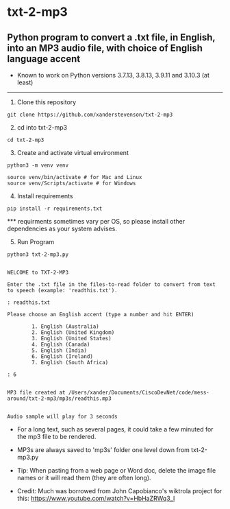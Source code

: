 # txt-2-mp3

## Python program to convert a .txt file, in English, into an MP3 audio file, with choice of English language accent

* Known to work on Python versions 3.7.13, 3.8.13, 3.9.11 and 3.10.3 (at least)

------


1. Clone this repository
```
git clone https://github.com/xanderstevenson/txt-2-mp3
```


2. cd into txt-2-mp3
```
cd txt-2-mp3
```


3. Create and activate virtual environment
```
python3 -m venv venv

source venv/bin/activate # for Mac and Linux
source venv/Scripts/activate # for Windows
```


4. Install requirements
```
pip install -r requirements.txt
```
*** requirments sometimes vary per OS, so please install other dependencies as your system advises.



5. Run Program
```
python3 txt-2-mp3.py 


WELCOME to TXT-2-MP3

Enter the .txt file in the files-to-read folder to convert from text to speech (example: 'readthis.txt').

: readthis.txt

Please choose an English accent (type a number and hit ENTER)

        1. English (Australia)
        2. English (United Kingdom)
        3. English (United States)
        4. English (Canada)
        5. English (India)
        6. English (Ireland)
        7. English (South Africa)

: 6


MP3 file created at /Users/xander/Documents/CiscoDevNet/code/mess-around/txt-2-mp3/mp3s/readthis.mp3


Audio sample will play for 3 seconds
```

* For a long text, such as several pages, it could take a few minuted for the mp3 file to be rendered.

- MP3s are always saved to 'mp3s' folder one level down from txt-2-mp3.py

- Tip: When pasting from a web page or Word doc, delete the image file names or it will read them (they are often long).


- Credit: Much was borrowed from John Capobianco's wiktrola project for this: https://www.youtube.com/watch?v=HbHaZRWq3_I
